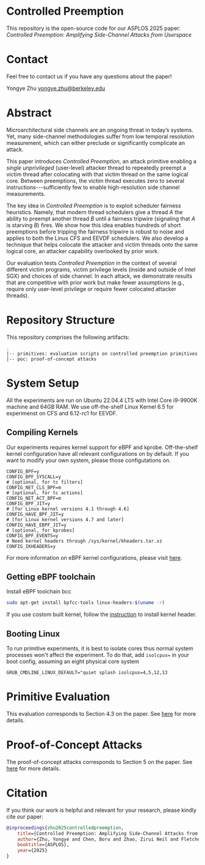 # Controlled Preemption
This repository is the open-source code for our ASPLOS 2025 paper: *Controlled Preemption: Amplifying Side-Channel Attacks from Userspace*

# Contact
Feel free to contact us if you have any questions about the paper!

Yongye Zhu [yongye.zhu@berkeley.edu](mailto:yongye.zhu@berkeley.edu)

# Abstract
Microarchitectural side channels are an ongoing threat in today’s systems.
Yet, many side-channel methodologies suffer from low temporal resolution measurement, which can either preclude or significantly complicate an attack.

This paper introduces *Controlled Preemption*, an attack primitive enabling a *single unprivileged* (user-level) attacker thread to repeatedly preempt a victim thread after colocating with that victim thread on the same logical core.
Between preemptions, the victim thread executes zero to several instructions---sufficiently few to enable high-resolution side channel measurements.

The key idea in *Controlled Preemption* is to exploit scheduler fairness heuristics. 
Namely, that modern thread schedulers give a thread $A$ the ability to preempt another thread $B$ until a fairness tripwire (signaling that $A$ is starving $B$) fires.
We show how this idea enables hundreds of short preemptions before tripping the fairness tripwire is robust to noise and applies to both the Linux CFS and EEVDF schedulers.
We also develop a technique that helps colocate the attacker and victim threads
onto the same logical core, an attacker capability overlooked by prior work.

Our evaluation tests *Controlled Preemption* in the context of several different victim programs, victim privilege levels (inside and outside of Intel SGX) and 
choices of side channel.
In each attack, we demonstrate results that are competitive with prior work but make fewer assumptions (e.g., require only user-level privilege or require fewer colocated attacker threads).

# Repository Structure
This repository comprises the following artifacts:
```
.
|-- primitives: evaluation scripts on controlled preemption primitives
|-- poc: proof-of-concept attacks
```

# System Setup
All the experiments are run on Ubuntu 22.04.4 LTS with Intel Core i9-9900K machine and 64GB RAM. We use off-the-shelf Linux Kernel 6.5 for experimenst on CFS and 6.12-rc1 for EEVDF.
## Compiling Kernels
Our experiments requires kernel support for eBPF and kprobe. Off-the-shelf kernel configuration have all relevant configurations on by default. If you want to modify your own system, please those configutations on. 
```
CONFIG_BPF=y
CONFIG_BPF_SYSCALL=y
# [optional, for tc filters]
CONFIG_NET_CLS_BPF=m
# [optional, for tc actions]
CONFIG_NET_ACT_BPF=m
CONFIG_BPF_JIT=y
# [for Linux kernel versions 4.1 through 4.6]
CONFIG_HAVE_BPF_JIT=y
# [for Linux kernel versions 4.7 and later]
CONFIG_HAVE_EBPF_JIT=y
# [optional, for kprobes]
CONFIG_BPF_EVENTS=y
# Need kernel headers through /sys/kernel/kheaders.tar.xz
CONFIG_IKHEADERS=y
```
For more information on eBPF kernel configurations, please visit [here](https://github.com/iovisor/bcc/blob/82f9d1cb633aa3b4ebcbbc5d8b809f48d3dfa222/docs/kernel_config.md).

## Getting eBPF toolchain
Install eBPF toolchain bcc
```bash
sudo apt-get install bpfcc-tools linux-headers-$(uname -r)
```
If you use costom built kernel, follow the [instruction](https://www.kernel.org/doc/Documentation/kbuild/headers_install.txt) to install kernel header. 

## Booting Linux
To run primitive experiments, it is best to isolate cores thus normal system processes won't affect the experiment. To do that, add ```isolcpus=``` in your boot config, assuming an eight physical core system
```
GRUB_CMDLINE_LINUX_DEFAULT="quiet splash isolcpus=4,5,12,13
```

# Primitive Evaluation
This evaluation corresponds to Section 4.3 on the paper. See [here](https://github.com/FPSG-UIUC/Controlled-Preemption/tree/main/primitives) for more details.

# Proof-of-Concept Attacks
The proof-of-concept attacks corresponds to Section 5 on the paper. See [here](https://github.com/FPSG-UIUC/Controlled-Preemption/tree/main/poc) for more details.

# Citation
If you think our work is helpful and relevant for your research, please kindly cite our paper:
```bib
@inproceedings{zhu2025controlledpreemption,
    title={Controlled Preemption: Amplifying Side-Channel Attacks from Userspace},
    author={Zhu, Yongye and Chen, Boru and Zhao, Zirui Neil and Fletcher, Christopher W.},
    booktitle={ASPLOS},
    year={2025}
}
```

